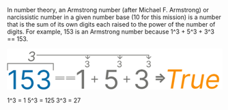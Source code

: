 In number theory, an Armstrong number (after Michael F. Armstrong) or narcissistic number in a given number base (10 for this mission) is a number that is the sum of its own digits each raised to the power of the number of digits. 
For example, 153 is an Armstrong number because 1^3 + 5^3 + 3^3 == 153.

![alt text](image.png)

1^3 = 1
5^3 = 125
3^3 = 27

